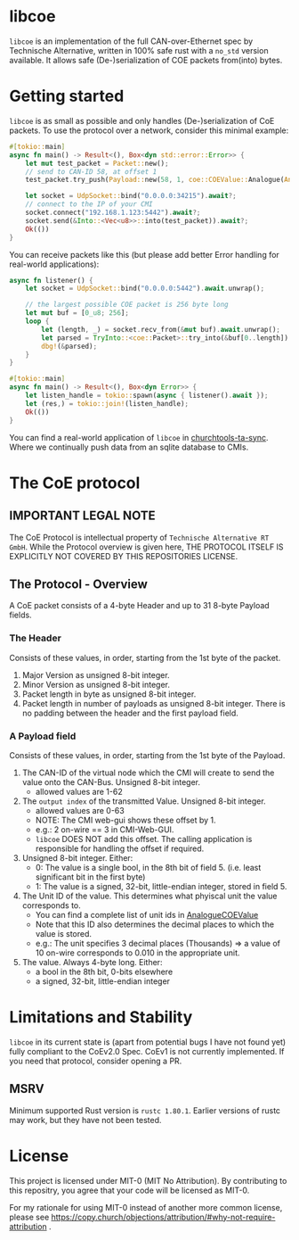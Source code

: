 # libcoe
`libcoe` is an implementation of the full CAN-over-Ethernet spec by Technische Alternative, written in 100% safe rust with a `no_std` version available.
It allows safe (De-)serialization of COE packets from(into) bytes.

# Getting started
`libcoe` is as small as possible and only handles (De-)serialization of CoE packets.
To use the protocol over a network, consider this minimal example:
```rust
#[tokio::main]
async fn main() -> Result<(), Box<dyn std::error::Error>> {
    let mut test_packet = Packet::new();
    // send to CAN-ID 58, at offset 1
    test_packet.try_push(Payload::new(58, 1, coe::COEValue::Analogue(AnalogueCOEValue::LiterPerPulse_Tens(123))))?;

    let socket = UdpSocket::bind("0.0.0.0:34215").await?;
    // connect to the IP of your CMI
    socket.connect("192.168.1.123:5442").await?;
    socket.send(&Into::<Vec<u8>>::into(test_packet)).await?;
    Ok(())
}
```

You can receive packets like this (but please add better Error handling for real-world applications):
```rust
async fn listener() {
    let socket = UdpSocket::bind("0.0.0.0:5442").await.unwrap();

    // the largest possible COE packet is 256 byte long
    let mut buf = [0_u8; 256];
    loop {
        let (length, _) = socket.recv_from(&mut buf).await.unwrap();
        let parsed = TryInto::<coe::Packet>::try_into(&buf[0..length]).unwrap();
        dbg!(&parsed);
    }
}

#[tokio::main]
async fn main() -> Result<(), Box<dyn Error>> {
    let listen_handle = tokio::spawn(async { listener().await });
    let (res,) = tokio::join!(listen_handle);
    Ok(())
}
```

You can find a real-world application of `libcoe` in [churchtools-ta-sync](https://github.com/curatorsigma/churchtools-ta-sync).
Where we continually push data from an sqlite database to CMIs.

# The CoE protocol
## IMPORTANT LEGAL NOTE
The CoE Protocol is intellectual property of `Technische Alternative RT GmbH`.
While the Protocol overview is given here, THE PROTOCOL ITSELF IS EXPLICITLY NOT COVERED BY THIS REPOSITORIES LICENSE.

## The Protocol - Overview
A CoE packet consists of a 4-byte Header and up to 31 8-byte Payload fields.
### The Header
Consists of these values, in order, starting from the 1st byte of the packet.
1. Major Version as unsigned 8-bit integer.
2. Minor Version as unsigned 8-bit integer.
3. Packet length in byte as unsigned 8-bit integer.
4. Packet length in number of payloads as unsigned 8-bit integer.
There is no padding between the header and the first payload field.
### A Payload field
Consists of these values, in order, starting from the 1st byte of the Payload.
1. The CAN-ID of the virtual node which the CMI will create to send the value onto the CAN-Bus. Unsigned 8-bit integer.
    - allowed values are 1-62
2. The `output index` of the transmitted Value. Unsigned 8-bit integer.
    - allowed values are 0-63
    - NOTE: The CMI web-gui shows these offset by 1.
    - e.g.: 2 on-wire == 3 in CMI-Web-GUI.
    - `libcoe` DOES NOT add this offset. The calling application is responsible for handling the offset if required.
3. Unsigned 8-bit integer. Either:
    - 0: The value is a single bool, in the 8th bit of field 5. (i.e. least significant bit in the first byte)
    - 1: The value is a signed, 32-bit, little-endian integer, stored in field 5.
4. The Unit ID of the value. This determines what phyiscal unit the value corresponds to.
    - You can find a complete list of unit ids in [AnalogueCOEValue](crate::AnalogueCOEValue)
    - Note that this ID also determines the decimal places to which the value is stored.
    - e.g.: The unit specifies 3 decimal places (Thousands) => a value of 10 on-wire corresponds to 0.010 in the appropriate unit.
5. The value. Always 4-byte long. Either:
    - a bool in the 8th bit, 0-bits elsewhere
    - a signed, 32-bit, little-endian integer

# Limitations and Stability
`libcoe` in its current state is (apart from potential bugs I have not found yet) fully compliant to the CoEv2.0 Spec.
CoEv1 is not currently implemented. If you need that protocol, consider opening a PR.

## MSRV
Minimum supported Rust version is `rustc 1.80.1`. Earlier versions of rustc may work, but they have not been tested.

# License
This project is licensed under MIT-0 (MIT No Attribution).
By contributing to this repositry, you agree that your code will be licensed as MIT-0.

For my rationale for using MIT-0 instead of another more common license, please see
https://copy.church/objections/attribution/#why-not-require-attribution .


